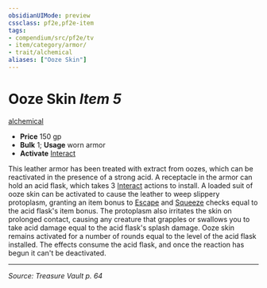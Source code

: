 ```yaml
---
obsidianUIMode: preview
cssclass: pf2e,pf2e-item
tags:
- compendium/src/pf2e/tv
- item/category/armor/
- trait/alchemical
aliases: ["Ooze Skin"]
---
```

# Ooze Skin *Item 5*  
[alchemical](alchemical.md "Alchemical Item Trait")  

- **Price** 150 gp
- **Bulk** 1; **Usage** worn armor
- **Activate** [Interact](interact.md)

This leather armor has been treated with extract from oozes, which can be reactivated in the presence of a strong acid. A receptacle in the armor can hold an acid flask, which takes 3 [Interact](interact.md) actions to install. A loaded suit of ooze skin can be activated to cause the leather to weep slippery protoplasm, granting an item bonus to [Escape](escape.md) and [Squeeze](squeeze.md) checks equal to the acid flask's item bonus. The protoplasm also irritates the skin on prolonged contact, causing any creature that grapples or swallows you to take acid damage equal to the acid flask's splash damage. Ooze skin remains activated for a number of rounds equal to the level of the acid flask installed. The effects consume the acid flask, and once the reaction has begun it can't be deactivated.


---
*Source: Treasure Vault p. 64*
